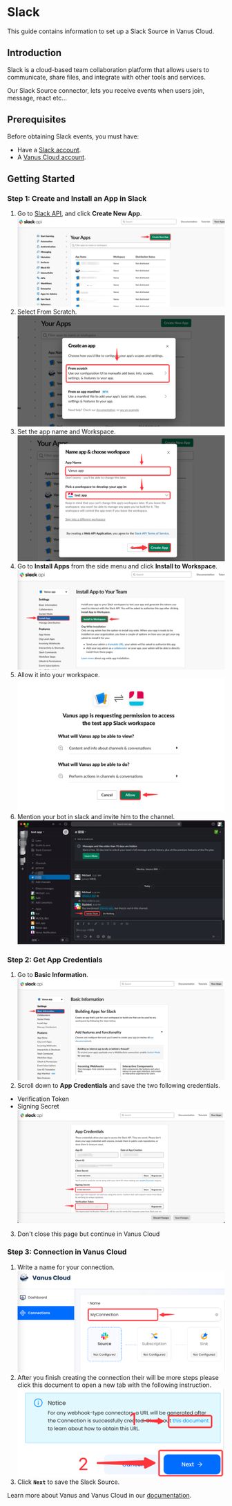 # Slack

This guide contains information to set up a Slack Source in Vanus Cloud.

## Introduction

Slack is a cloud-based team collaboration platform that allows users to communicate, share files, and integrate with other tools and services.

Our Slack Source connector, lets you receive events when users join, message, react etc... 

## Prerequisites

Before obtaining Slack events, you must have:
- Have a [Slack account](https://slack.com).
- A [Vanus Cloud account](https://cloud.vanus.ai).

## Getting Started

### Step 1: Create and Install an App in Slack

1. Go to [Slack API](https://api.slack.com/apps), and click **Create New App**.
   ![](images/img.png)
2. Select From Scratch.
![](images/img_1.png)
3. Set the app name and Workspace.
![](images/img_2.png)
4. Go to **Install Apps** from the side menu and click **Install to Workspace**.
![](images/img_13.png)
5. Allow it into your workspace.
![](images/img_14.png)
6. Mention your bot in slack and invite him to the channel.
![](images/img_15.png)

### Step 2: Get App Credentials

1. Go to **Basic Information**.
![](images/img_3.png)
2. Scroll down to **App Credentials** and save the two following credentials.
 - Verification Token
 - Signing Secret
![](images/img_4.png)
3. Don't close this page but continue in Vanus Cloud

### Step 3: Connection in Vanus Cloud

1. Write a name for your connection.
 ![](images/img_16.png)
2. After you finish creating the connection their will be more steps please click this document to open a new tab with the following instruction.
   ![img.png](images/greatlink.png)
3. Click **`Next`** to save the Slack Source.


Learn more about Vanus and Vanus Cloud in our [documentation](https://docs.vanus.ai).
